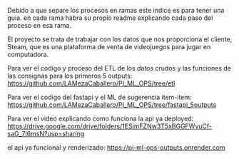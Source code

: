 Debido a que separe los procesos en ramas este indice es para tener una guia. 
en cada rama habra su propio readme explicando cada paso del proceso en esa rama.

El proyecto se trata de trabajar con los datos que nos proporciona el cliente, Steam, que es una plataforma de venta de videojuegos para jugar en computadora.

Para ver el codigo y proceso del ETL de los datos crudos y las funciones de las consignas para los primeros 5 outputs:
https://github.com/LAMezaCaballero/PI_ML_OPS/tree/etl

Para ver el codigo del fastapi y el ML de sugerencia item-item:
https://github.com/LAMezaCaballero/PI_ML_OPS/tree/fastapi_5outputs



Para ver el video explicando como funciona la api ya deployed:
https://drive.google.com/drive/folders/1ESimFZNw3T5xBGGFWyuCf-saG_7l6msN?usp=sharing

el api ya funcional y renderizado:
https://pi-ml-ops-outputs.onrender.com
